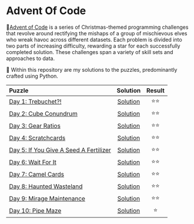 # Advent Of Code 

🎄[Advent of Code](https://adventofcode.com/) is a series of Christmas-themed programming challenges that revolve around rectifying the mishaps of a group of mischievous elves who wreak havoc across different datasets. Each problem is divided into two parts of increasing difficulty, rewarding a star for each successfully completed solution. These challenges span a variety of skill sets and approaches to data.

🎅 Within this repository are my solutions to the puzzles, predominantly crafted using Python. 

| Puzzle      | Solution | Result|
| :---        |    :----:   |   :----:    |
| [Day 1: Trebuchet?!](https://adventofcode.com/2023/day/1) | [Solution](https://github.com/Fordcois/AdventOfCode/tree/main/Day01) | ⭐️⭐️ |
| [Day 2: Cube Conundrum](https://adventofcode.com/2023/day/2) | [Solution](https://github.com/Fordcois/AdventOfCode/tree/main/Day02) | ⭐️⭐️ |
| [Day 3: Gear Ratios](https://adventofcode.com/2023/day/3) | [Solution](https://github.com/Fordcois/AdventOfCode/tree/main/Day03) | ⭐️⭐️ |
| [Day 4: Scratchcards](https://adventofcode.com/2023/day/4) | [Solution](https://github.com/Fordcois/AdventOfCode/tree/main/Day04) | ⭐️⭐️ |
| [Day 5: If You Give A Seed A Fertilizer](https://adventofcode.com/2023/day/5) | [Solution](https://github.com/Fordcois/AdventOfCode/tree/main/Day05) | ⭐️⭐️ |
| [Day 6: Wait For It ](https://adventofcode.com/2023/day/6) | [Solution](https://github.com/Fordcois/AdventOfCode/tree/main/Day06) | ⭐️⭐️ |
| [Day 7: Camel Cards ](https://adventofcode.com/2023/day/7) | [Solution](https://github.com/Fordcois/AdventOfCode/tree/main/Day07) | ⭐️⭐️ |
| [Day 8: Haunted Wasteland ](https://adventofcode.com/2023/day/8) | [Solution](https://github.com/Fordcois/AdventOfCode/tree/main/Day08) | ⭐️⭐️ |
| [Day 9: Mirage Maintenance ](https://adventofcode.com/2023/day/9) | [Solution](https://github.com/Fordcois/AdventOfCode/tree/main/Day09) | ⭐️⭐️ |
| [Day 10: Pipe Maze ](https://adventofcode.com/2023/day/10) | [Solution](https://github.com/Fordcois/AdventOfCode/tree/main/Day10) | ⭐️ |
